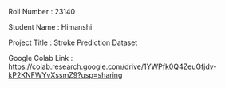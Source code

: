 Roll Number       :    23140 

Student Name      :    Himanshi 

Project Title     :    Stroke Prediction Dataset 

Google Colab Link :   https://colab.research.google.com/drive/1YWPfk0Q4ZeuGfjdv-kP2KNFWYvXssmZ9?usp=sharing 
